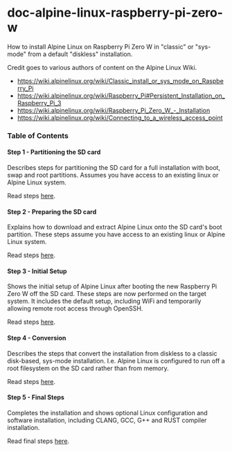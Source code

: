# doc-alpine-linux-raspberry-pi-zero-w

How to install Alpine Linux on Raspberry Pi Zero W in "classic" or "sys-mode" from a default "diskless" installation.

Credit goes to various authors of content on the Alpine Linux Wiki.

* https://wiki.alpinelinux.org/wiki/Classic_install_or_sys_mode_on_Raspberry_Pi
* https://wiki.alpinelinux.org/wiki/Raspberry_Pi#Persistent_Installation_on_Raspberry_Pi_3
* https://wiki.alpinelinux.org/wiki/Raspberry_Pi_Zero_W_-_Installation
* https://wiki.alpinelinux.org/wiki/Connecting_to_a_wireless_access_point


### Table of Contents

#### Step 1 - Partitioning the SD card

Describes steps for partitioning the SD card for a full installation with boot, swap and root partitions.  Assumes you have access to an existing linux or Alpine Linux system.  

Read steps [here](https://github.com/lehmanjo/doc-alpine-linux-raspberry-pi-zero-w/blob/master/partition.md).


#### Step 2  - Preparing the SD card

Explains how to download and extract Alpine Linux onto the SD card's boot partition.  These steps assume you have access to an existing linux or Alpine Linux system.

Read steps [here](https://github.com/lehmanjo/doc-alpine-linux-raspberry-pi-zero-w/blob/master/preparing.md).


#### Step 3 - Initial Setup

Shows the initial setup of Alpine Linux after booting the new Raspberry Pi Zero W off the SD card.  These steps are now performed on the target system.  It includes the default setup, including WiFi and temporarily allowing remote root access through OpenSSH.

Read steps [here](https://github.com/lehmanjo/doc-alpine-linux-raspberry-pi-zero-w/blob/master/initial.md).


#### Step 4 - Conversion

Describes the steps that convert the installation from diskless to a classic disk-based, sys-mode installation.  I.e. Alpine Linux is configured to run off a root filesystem on the SD card rather than from memory.

Read steps [here](https://github.com/lehmanjo/doc-alpine-linux-raspberry-pi-zero-w/blob/master/setup-sys.md).


#### Step 5 - Final Steps

Completes the installation and shows optional Linux configuration and software installation, including CLANG, GCC, G++ and RUST compiler installation.

Read final steps [here](https://github.com/lehmanjo/doc-alpine-linux-raspberry-pi-zero-w/blob/master/final.md).



